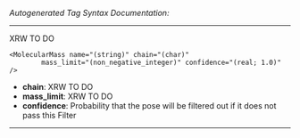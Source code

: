 _Autogenerated Tag Syntax Documentation:_

---
XRW TO DO

```
<MolecularMass name="(string)" chain="(char)"
        mass_limit="(non_negative_integer)" confidence="(real; 1.0)" />
```

-   **chain**: XRW TO DO
-   **mass_limit**: XRW TO DO
-   **confidence**: Probability that the pose will be filtered out if it does not pass this Filter

---
